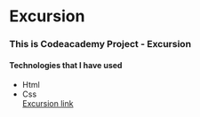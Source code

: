 # Excursion
### This is Codeacademy Project - Excursion
#### Technologies that I have used
- Html
- Css \
[Excursion link](https://shuknorris.github.io/excursion/)
